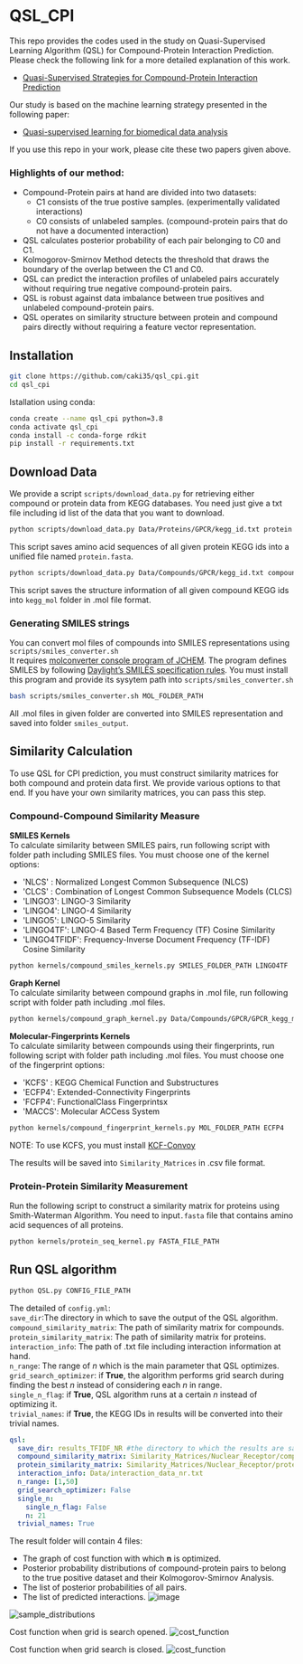 # QSL_CPI
This repo provides the codes used in the study on Quasi-Supervised Learning Algorithm (QSL) for Compound-Protein Interaction Prediction. Please check the following link for a more detailed explanation of this work.
- [Quasi-Supervised Strategies for Compound-Protein Interaction Prediction](https://onlinelibrary.wiley.com/doi/abs/10.1002/minf.202100118)

Our study is based on the machine learning strategy presented in the following paper:
- [Quasi-supervised learning for biomedical data analysis](https://www.sciencedirect.com/science/article/abs/pii/S0031320310002001)

If you use this repo in your work, please cite these two papers given above.

### Highlights of our method:
- Compound-Protein pairs at hand are divided into two datasets:
  - C1 consists of the true postive samples. (experimentally validated interactions)
  - C0 consists of unlabeled samples. (compound-protein pairs that do not have a documented interaction)
- QSL calculates posterior probability of each pair belonging to C0 and C1.
- Kolmogorov-Smirnov Method detects the threshold that draws the boundary of the overlap between the C1 and C0.
- QSL can predict the interaction profiles of unlabeled pairs accurately without requiring true negative compound-protein pairs.
- QSL is robust against data imbalance between true positives and unlabeled compound-protein pairs.
- QSL operates on similarity structure between protein and compound pairs directly without requiring a feature vector representation.

## Installation

```bash
git clone https://github.com/caki35/qsl_cpi.git
cd qsl_cpi
```

Istallation using conda:
```bash
conda create --name qsl_cpi python=3.8
conda activate qsl_cpi
conda install -c conda-forge rdkit
pip install -r requirements.txt
```

## Download Data
We provide a script `scripts/download_data.py` for retrieving either compound or protein data from KEGG databases. You need just give a txt file including id list of the data that you want to download.  
```bash
python scripts/download_data.py Data/Proteins/GPCR/kegg_id.txt protein
```
This script saves amino acid sequences of all given protein KEGG ids into a unified file named `protein.fasta`.
```bash
python scripts/download_data.py Data/Compounds/GPCR/kegg_id.txt compound 
```
This script saves the structure information of all given compound KEGG ids into `kegg_mol` folder in .mol file format.

### Generating SMILES strings
You can convert mol files of compounds into SMILES representations using `scripts/smiles_converter.sh`  
It requires [molconverter console program of JCHEM](https://chemaxon.com/products/jchem-engines/download#jchem). The program defines SMILES by following
[Daylight’s SMILES specification rules](https://www.daylight.com/dayhtml/doc/theory/theory.smiles.html). You must install this program and provide its sysytem path into `scripts/smiles_converter.sh`
```bash
bash scripts/smiles_converter.sh MOL_FOLDER_PATH
```
All .mol files in given folder are converted into SMILES representation and saved into folder `smiles_output`.

## Similarity Calculation 
To use QSL for CPI prediction, you must construct similarity matrices for both compound and protein data first. We provide various options to that end. If you have your own similarity matrices, you can pass this step.
### Compound-Compound Similarity Measure

**SMILES Kernels**  
To calculate similarity between SMILES pairs, run following script with folder path including SMILES files. You must choose one of the kernel options:
- 'NLCS' : Normalized Longest Common Subsequence (NLCS)
- 'CLCS' : Combination of Longest Common Subsequence Models (CLCS)
- 'LINGO3': LINGO-3 Similarity
- 'LINGO4': LINGO-4 Similarity
- 'LINGO5': LINGO-5 Similarity
- 'LINGO4TF': LINGO-4 Based Term Frequency (TF) Cosine Similarity
- 'LINGO4TFIDF': Frequency-Inverse Document Frequency (TF-IDF) Cosine Similarity

```bash
python kernels/compound_smiles_kernels.py SMILES_FOLDER_PATH LINGO4TF
```
**Graph Kernel**  
To calculate similarity between compound graphs in .mol file, run following script with folder path including .mol files.
```bash
python kernels/compound_graph_kernel.py Data/Compounds/GPCR/GPCR_kegg_mol
```
**Molecular-Fingerprints Kernels**  
To calculate similarity between compounds using their fingerprints, run following script with folder path including .mol files. You must choose one of the fingerprint options:
- 'KCFS' : KEGG Chemical Function and Substructures
- 'ECFP4': Extended-Connectivity Fingerprints
- 'FCFP4': FunctionalClass Fingerprintsx
- 'MACCS': Molecular ACCess System

```bash
python kernels/compound_fingerprint_kernels.py MOL_FOLDER_PATH ECFP4
```
NOTE: To use KCFS, you must install [KCF-Convoy](https://github.com/KCF-Convoy/kcfconvoy)

The results will be saved into `Similarity_Matrices` in .csv file format.

### Protein-Protein Similarity Measurement
Run the following script to construct a similarity matrix for proteins using Smith-Waterman Algorithm. You need to input`.fasta` file that contains amino acid sequences of all proteins.
```bash
python kernels/protein_seq_kernel.py FASTA_FILE_PATH
```
## Run QSL algorithm
```bash
python QSL.py CONFIG_FILE_PATH
```
The detailed of `config.yml`:  
`save_dir`:The directory in which to save the output of the QSL algorithm.  
`compound_similarity_matrix`: The path of similarity matrix for compounds.  
`protein_similarity_matrix`: The path of similarity matrix for proteins.  
`interaction_info`: The path of .txt file including interaction information at hand.  
`n_range`: The range of *n* which is the main parameter that QSL optimizes.  
`grid_search_optimizer`: if **True**, the algorithm performs grid search during finding the best *n* instead of considering each *n* in range.  
`single_n_flag`: if **True**, QSL algorithm runs at a certain  *n* instead of optimizing it.  
`trivial_names`: if **True**, the KEGG IDs in results will be converted into their trivial names.

```yaml
qsl:
  save_dir: results_TFIDF_NR #the directory to which the results are saved
  compound_similarity_matrix: Similarity_Matrices/Nuclear_Receptor/compound_smiles_LINGO4TFIDF.csv
  protein_similarity_matrix: Similarity_Matrices/Nuclear_Receptor/protein_NSWA_nr.csv
  interaction_info: Data/interaction_data_nr.txt
  n_range: [1,50]
  grid_search_optimizer: False
  single_n:
    single_n_flag: False
    n: 21
  trivial_names: True
```

The result folder will contain 4 files:
- The graph of cost function with which **n** is optimized.
- Posterior probability distributions of compound-protein pairs to belong to the true positive dataset and their Kolmogorov-Smirnov Analysis.
- The list of posterior probabilities of all pairs.
- The list of predicted interactions.
![image](https://user-images.githubusercontent.com/61325251/147421501-055b9700-4f97-4e58-b59c-931fea9cc98b.png)

![sample_distributions](https://user-images.githubusercontent.com/61325251/147421589-4ed34eb2-7a82-40db-9e3f-ccc98378d5c1.png)

Cost function when grid is search opened.
![cost_function](https://user-images.githubusercontent.com/61325251/147421598-577f7fd6-3290-467f-b54b-02aac0c9eefb.png)

Cost function when grid search is closed.
![cost_function](https://user-images.githubusercontent.com/61325251/147422122-70dfe22d-f464-41eb-a194-e473cb6c6f0d.png)



